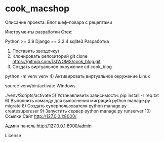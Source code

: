 # cook_macshop
Описание проекта:
Блог шеф-повара с рецептами

Инструменты разработки
Стек:

Python >= 3.9
Django == 3.2.4
sqlite3
Разработка
1) Поставить звездочку)
2) Клонировать репозиторий
git clone https://github.com/DJWOMS/cook_blog.git
3) Создать виртуальное окружение
cd cook_blog

python -m venv venv
4) Активировать виртуальное окружение
Linux

source venv/bin/activate
Windows

./venv/Scripts/activate
5) Устанавливить зависимости:
pip install -r req.txt
6) Выполнить команду для выполнения миграций
python manage.py migrate
8) Создать суперпользователя
python manage.py createsuperuser
9) Запустить сервер
python manage.py runserver
10) Ссылки
Сайт http://127.0.0.1:8000/

Админ панель http://127.0.0.1:8000/admin

License
